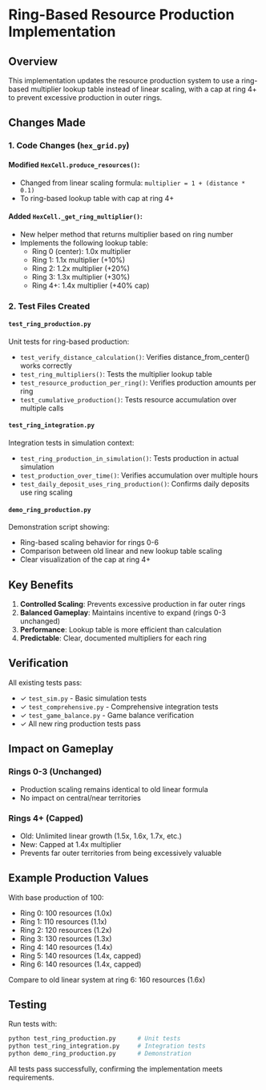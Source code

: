 # Ring-Based Resource Production Implementation

## Overview
This implementation updates the resource production system to use a ring-based multiplier lookup table instead of linear scaling, with a cap at ring 4+ to prevent excessive production in outer rings.

## Changes Made

### 1. Code Changes (`hex_grid.py`)

#### Modified `HexCell.produce_resources()`:
- Changed from linear scaling formula: `multiplier = 1 + (distance * 0.1)`
- To ring-based lookup table with cap at ring 4+

#### Added `HexCell._get_ring_multiplier()`:
- New helper method that returns multiplier based on ring number
- Implements the following lookup table:
  - Ring 0 (center): 1.0x multiplier
  - Ring 1: 1.1x multiplier (+10%)
  - Ring 2: 1.2x multiplier (+20%)
  - Ring 3: 1.3x multiplier (+30%)
  - Ring 4+: 1.4x multiplier (+40% cap)

### 2. Test Files Created

#### `test_ring_production.py`
Unit tests for ring-based production:
- `test_verify_distance_calculation()`: Verifies distance_from_center() works correctly
- `test_ring_multipliers()`: Tests the multiplier lookup table
- `test_resource_production_per_ring()`: Verifies production amounts per ring
- `test_cumulative_production()`: Tests resource accumulation over multiple calls

#### `test_ring_integration.py`
Integration tests in simulation context:
- `test_ring_production_in_simulation()`: Tests production in actual simulation
- `test_production_over_time()`: Verifies accumulation over multiple hours
- `test_daily_deposit_uses_ring_production()`: Confirms daily deposits use ring scaling

#### `demo_ring_production.py`
Demonstration script showing:
- Ring-based scaling behavior for rings 0-6
- Comparison between old linear and new lookup table scaling
- Clear visualization of the cap at ring 4+

## Key Benefits

1. **Controlled Scaling**: Prevents excessive production in far outer rings
2. **Balanced Gameplay**: Maintains incentive to expand (rings 0-3 unchanged)
3. **Performance**: Lookup table is more efficient than calculation
4. **Predictable**: Clear, documented multipliers for each ring

## Verification

All existing tests pass:
- ✓ `test_sim.py` - Basic simulation tests
- ✓ `test_comprehensive.py` - Comprehensive integration tests
- ✓ `test_game_balance.py` - Game balance verification
- ✓ All new ring production tests pass

## Impact on Gameplay

### Rings 0-3 (Unchanged)
- Production scaling remains identical to old linear formula
- No impact on central/near territories

### Rings 4+ (Capped)
- Old: Unlimited linear growth (1.5x, 1.6x, 1.7x, etc.)
- New: Capped at 1.4x multiplier
- Prevents far outer territories from being excessively valuable

## Example Production Values

With base production of 100:
- Ring 0: 100 resources (1.0x)
- Ring 1: 110 resources (1.1x)
- Ring 2: 120 resources (1.2x)
- Ring 3: 130 resources (1.3x)
- Ring 4: 140 resources (1.4x)
- Ring 5: 140 resources (1.4x, capped)
- Ring 6: 140 resources (1.4x, capped)

Compare to old linear system at ring 6: 160 resources (1.6x)

## Testing

Run tests with:
```bash
python test_ring_production.py      # Unit tests
python test_ring_integration.py     # Integration tests
python demo_ring_production.py      # Demonstration
```

All tests pass successfully, confirming the implementation meets requirements.

